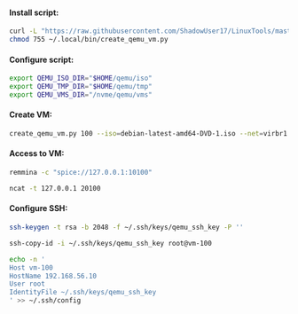 #### Install script:
```bash
curl -L "https://raw.githubusercontent.com/ShadowUser17/LinuxTools/master/create_qemu_vm.py" -o ~/.local/bin/ &&
chmod 755 ~/.local/bin/create_qemu_vm.py
```

#### Configure script:
```bash
export QEMU_ISO_DIR="$HOME/qemu/iso"
export QEMU_TMP_DIR="$HOME/qemu/tmp"
export QEMU_VMS_DIR="/nvme/qemu/vms"
```

#### Create VM:
```bash
create_qemu_vm.py 100 --iso=debian-latest-amd64-DVD-1.iso --net=virbr1 --cpu=2 --mem=8G --size=32G
```

#### Access to VM:
```bash
remmina -c "spice://127.0.0.1:10100"
```
```bash
ncat -t 127.0.0.1 20100
```

#### Configure SSH:
```bash
ssh-keygen -t rsa -b 2048 -f ~/.ssh/keys/qemu_ssh_key -P ''
```
```bash
ssh-copy-id -i ~/.ssh/keys/qemu_ssh_key root@vm-100
```
```bash
echo -n '
Host vm-100
HostName 192.168.56.10
User root
IdentityFile ~/.ssh/keys/qemu_ssh_key
' >> ~/.ssh/config
```
